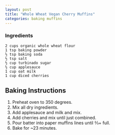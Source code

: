 ```yaml
---
layout: post
title: "Whole Wheat Vegan Cherry Muffins"
categories: baking muffins
---
```


### Ingredients
    2 cups organic whole wheat flour
    1 tsp baking powder
    ½ tsp baking soda
    ½ tsp salt
    ½ cup turbinado sugar
    ½ cup applesauce
    1 cup oat milk
    1 cup diced cherries 

## Baking Instructions  
1. Preheat oven to 350 degrees.
2. Mix all dry ingredients.
3. Add applesauce and milk and mix.
4. Add cherries and mix until just combined.
5. Pour batter into paper muffins lines until ⅔+ full.
6. Bake for ~23 minutes.
